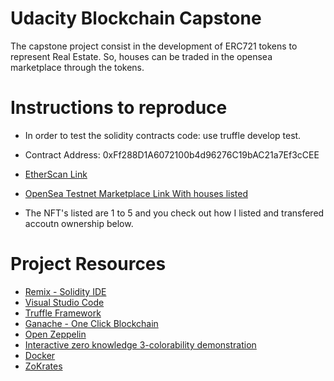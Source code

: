 # Udacity Blockchain Capstone

The capstone project consist in the development of ERC721 tokens to represent Real Estate. So, houses can be traded in the opensea marketplace through the tokens.

# Instructions to reproduce
* In order to test the solidity contracts code: use truffle develop test.  
* Contract Address: 0xFf288D1A6072100b4d96276C19bAC21a7Ef3cCEE   
* [EtherScan Link](https://rinkeby.etherscan.io/address/0xff288d1a6072100b4d96276c19bac21a7ef3ccee#events)  

* [OpenSea Testnet Marketplace Link With houses listed](https://testnets.opensea.io/assets/0xFf288D1A6072100b4d96276C19bAC21a7Ef3cCEE/0)
* The NFT's listed are 1 to 5 and you check out how I listed and transfered accoutn ownership below.

# Project Resources

* [Remix - Solidity IDE](https://remix.ethereum.org/)
* [Visual Studio Code](https://code.visualstudio.com/)
* [Truffle Framework](https://truffleframework.com/)
* [Ganache - One Click Blockchain](https://truffleframework.com/ganache)
* [Open Zeppelin ](https://openzeppelin.org/)
* [Interactive zero knowledge 3-colorability demonstration](http://web.mit.edu/~ezyang/Public/graph/svg.html)
* [Docker](https://docs.docker.com/install/)
* [ZoKrates](https://github.com/Zokrates/ZoKrates)
